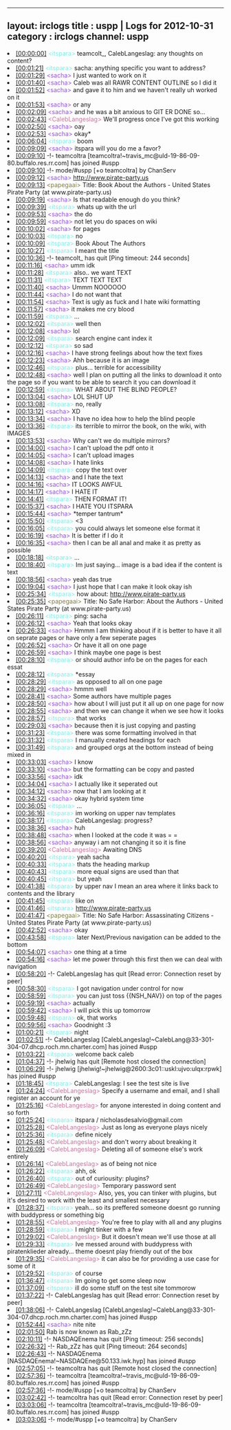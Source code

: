 
---
layout: irclogs
title : uspp | Logs for 2012-10-31
category : irclogs
channel: uspp
---
<li class="logitem"><a href="#00:00:00" name="00:00:00" class="time">[00:00:00]</a> <span class="person" style="color:#7deee6">&lt;itspara&gt;</span> teamcolt_, CalebLangeslag: any thoughts on content? </li>
<li class="logitem"><a href="#00:01:21" name="00:01:21" class="time">[00:01:21]</a> <span class="person" style="color:#7deee6">&lt;itspara&gt;</span> sacha: anything specific you want to address? </li>
<li class="logitem"><a href="#00:01:29" name="00:01:29" class="time">[00:01:29]</a> <span class="person" style="color:#954ef2">&lt;sacha&gt;</span> I just wanted to work on it </li>
<li class="logitem"><a href="#00:01:40" name="00:01:40" class="time">[00:01:40]</a> <span class="person" style="color:#954ef2">&lt;sacha&gt;</span> Caleb was all RAWR CONTENT OUTLINE so I did it </li>
<li class="logitem"><a href="#00:01:52" name="00:01:52" class="time">[00:01:52]</a> <span class="person" style="color:#954ef2">&lt;sacha&gt;</span> and gave it to him and we haven't really uh worked on it </li>
<li class="logitem"><a href="#00:01:53" name="00:01:53" class="time">[00:01:53]</a> <span class="person" style="color:#954ef2">&lt;sacha&gt;</span> or any </li>
<li class="logitem"><a href="#00:02:09" name="00:02:09" class="time">[00:02:09]</a> <span class="person" style="color:#954ef2">&lt;sacha&gt;</span> and he was a bit anxious to GIT ER DONE so... </li>
<li class="logitem"><a href="#00:02:43" name="00:02:43" class="time">[00:02:43]</a> <span class="person" style="color:#cc749c">&lt;CalebLangeslag&gt;</span> We'll progress once I've got this working </li>
<li class="logitem"><a href="#00:02:50" name="00:02:50" class="time">[00:02:50]</a> <span class="person" style="color:#954ef2">&lt;sacha&gt;</span> oay </li>
<li class="logitem"><a href="#00:02:53" name="00:02:53" class="time">[00:02:53]</a> <span class="person" style="color:#954ef2">&lt;sacha&gt;</span> okay* </li>
<li class="logitem"><a href="#00:06:04" name="00:06:04" class="time">[00:06:04]</a> <span class="person" style="color:#7deee6">&lt;itspara&gt;</span> boom </li>
<li class="logitem"><a href="#00:09:09" name="00:09:09" class="time">[00:09:09]</a> <span class="person" style="color:#954ef2">&lt;sacha&gt;</span> itspara will you do me a favor? </li>
<li class="logitem"><a href="#00:09:10" name="00:09:10" class="time">[00:09:10]</a> -!- <span class="join">teamcoltra</span> [teamcoltra!~travis_mc@uld-19-86-09-80.buffalo.res.rr.com] has joined #uspp </li>
<li class="logitem"><a href="#00:09:10" name="00:09:10" class="time">[00:09:10]</a> -!- mode/<span class="mode">#uspp</span> [+o teamcoltra] by ChanServ </li>
<li class="logitem"><a href="#00:09:12" name="00:09:12" class="time">[00:09:12]</a> <span class="person" style="color:#954ef2">&lt;sacha&gt;</span> <a href="http://www.pirate-party.us/wiki/Book_About_the_Authors" target="_blank">http://www.pirate-party.us</a> </li>
<li class="logitem"><a href="#00:09:13" name="00:09:13" class="time">[00:09:13]</a> <span class="person" style="color:#817e41">&lt;papegaai&gt;</span> Title: Book About the Authors - United States Pirate Party (at www.pirate-party.us) </li>
<li class="logitem"><a href="#00:09:19" name="00:09:19" class="time">[00:09:19]</a> <span class="person" style="color:#954ef2">&lt;sacha&gt;</span> Is that readable enough do you think? </li>
<li class="logitem"><a href="#00:09:39" name="00:09:39" class="time">[00:09:39]</a> <span class="person" style="color:#7deee6">&lt;itspara&gt;</span> whats up with the url </li>
<li class="logitem"><a href="#00:09:53" name="00:09:53" class="time">[00:09:53]</a> <span class="person" style="color:#954ef2">&lt;sacha&gt;</span> the do </li>
<li class="logitem"><a href="#00:09:59" name="00:09:59" class="time">[00:09:59]</a> <span class="person" style="color:#954ef2">&lt;sacha&gt;</span> not let you do spaces on wiki </li>
<li class="logitem"><a href="#00:10:02" name="00:10:02" class="time">[00:10:02]</a> <span class="person" style="color:#954ef2">&lt;sacha&gt;</span> for pages </li>
<li class="logitem"><a href="#00:10:03" name="00:10:03" class="time">[00:10:03]</a> <span class="person" style="color:#7deee6">&lt;itspara&gt;</span> no </li>
<li class="logitem"><a href="#00:10:09" name="00:10:09" class="time">[00:10:09]</a> <span class="person" style="color:#7deee6">&lt;itspara&gt;</span> Book About The Authors </li>
<li class="logitem"><a href="#00:10:27" name="00:10:27" class="time">[00:10:27]</a> <span class="person" style="color:#7deee6">&lt;itspara&gt;</span> I meant the title </li>
<li class="logitem"><a href="#00:10:36" name="00:10:36" class="time">[00:10:36]</a> -!- <span class="quit">teamcolt_</span> has quit [Ping timeout: 244 seconds] </li>
<li class="logitem"><a href="#00:11:16" name="00:11:16" class="time">[00:11:16]</a> <span class="person" style="color:#954ef2">&lt;sacha&gt;</span> umm idk </li>
<li class="logitem"><a href="#00:11:28" name="00:11:28" class="time">[00:11:28]</a> <span class="person" style="color:#7deee6">&lt;itspara&gt;</span> also.. we want TEXT </li>
<li class="logitem"><a href="#00:11:31" name="00:11:31" class="time">[00:11:31]</a> <span class="person" style="color:#7deee6">&lt;itspara&gt;</span> TEXT TEXT TEXT </li>
<li class="logitem"><a href="#00:11:40" name="00:11:40" class="time">[00:11:40]</a> <span class="person" style="color:#954ef2">&lt;sacha&gt;</span> Ummm NOOOOOO </li>
<li class="logitem"><a href="#00:11:44" name="00:11:44" class="time">[00:11:44]</a> <span class="person" style="color:#954ef2">&lt;sacha&gt;</span> I do not want that </li>
<li class="logitem"><a href="#00:11:54" name="00:11:54" class="time">[00:11:54]</a> <span class="person" style="color:#954ef2">&lt;sacha&gt;</span> Text is ugly as fuck and I hate wiki formatting </li>
<li class="logitem"><a href="#00:11:57" name="00:11:57" class="time">[00:11:57]</a> <span class="person" style="color:#954ef2">&lt;sacha&gt;</span> it makes me cry blood </li>
<li class="logitem"><a href="#00:11:59" name="00:11:59" class="time">[00:11:59]</a> <span class="person" style="color:#7deee6">&lt;itspara&gt;</span> ... </li>
<li class="logitem"><a href="#00:12:02" name="00:12:02" class="time">[00:12:02]</a> <span class="person" style="color:#7deee6">&lt;itspara&gt;</span> well then </li>
<li class="logitem"><a href="#00:12:08" name="00:12:08" class="time">[00:12:08]</a> <span class="person" style="color:#954ef2">&lt;sacha&gt;</span> lol </li>
<li class="logitem"><a href="#00:12:09" name="00:12:09" class="time">[00:12:09]</a> <span class="person" style="color:#7deee6">&lt;itspara&gt;</span> search engine cant index it </li>
<li class="logitem"><a href="#00:12:12" name="00:12:12" class="time">[00:12:12]</a> <span class="person" style="color:#7deee6">&lt;itspara&gt;</span> so sad </li>
<li class="logitem"><a href="#00:12:16" name="00:12:16" class="time">[00:12:16]</a> <span class="person" style="color:#954ef2">&lt;sacha&gt;</span> I have strong feelings about how the text fixes </li>
<li class="logitem"><a href="#00:12:23" name="00:12:23" class="time">[00:12:23]</a> <span class="person" style="color:#954ef2">&lt;sacha&gt;</span> Ahh because it is an image </li>
<li class="logitem"><a href="#00:12:46" name="00:12:46" class="time">[00:12:46]</a> <span class="person" style="color:#7deee6">&lt;itspara&gt;</span> plus... terrible for accessibility </li>
<li class="logitem"><a href="#00:12:48" name="00:12:48" class="time">[00:12:48]</a> <span class="person" style="color:#954ef2">&lt;sacha&gt;</span> well I plan on putting all the links to download it onto the page so if you want to be able to search it you can download it </li>
<li class="logitem"><a href="#00:12:59" name="00:12:59" class="time">[00:12:59]</a> <span class="person" style="color:#7deee6">&lt;itspara&gt;</span> WHAT ABOUT THE BLIND PEOPLE? </li>
<li class="logitem"><a href="#00:13:04" name="00:13:04" class="time">[00:13:04]</a> <span class="person" style="color:#954ef2">&lt;sacha&gt;</span> LOL SHUT UP </li>
<li class="logitem"><a href="#00:13:08" name="00:13:08" class="time">[00:13:08]</a> <span class="person" style="color:#7deee6">&lt;itspara&gt;</span> no, really </li>
<li class="logitem"><a href="#00:13:12" name="00:13:12" class="time">[00:13:12]</a> <span class="person" style="color:#954ef2">&lt;sacha&gt;</span> XD </li>
<li class="logitem"><a href="#00:13:34" name="00:13:34" class="time">[00:13:34]</a> <span class="person" style="color:#954ef2">&lt;sacha&gt;</span> I have no idea how to help the blind people </li>
<li class="logitem"><a href="#00:13:36" name="00:13:36" class="time">[00:13:36]</a> <span class="person" style="color:#7deee6">&lt;itspara&gt;</span> its terrible to mirror the book, on the wiki, with IMAGES </li>
<li class="logitem"><a href="#00:13:53" name="00:13:53" class="time">[00:13:53]</a> <span class="person" style="color:#954ef2">&lt;sacha&gt;</span> Why can't we do multiple mirrors? </li>
<li class="logitem"><a href="#00:14:00" name="00:14:00" class="time">[00:14:00]</a> <span class="person" style="color:#954ef2">&lt;sacha&gt;</span> I can't upload the pdf onto it </li>
<li class="logitem"><a href="#00:14:05" name="00:14:05" class="time">[00:14:05]</a> <span class="person" style="color:#954ef2">&lt;sacha&gt;</span> I can't upload images </li>
<li class="logitem"><a href="#00:14:08" name="00:14:08" class="time">[00:14:08]</a> <span class="person" style="color:#954ef2">&lt;sacha&gt;</span> I hate links </li>
<li class="logitem"><a href="#00:14:09" name="00:14:09" class="time">[00:14:09]</a> <span class="person" style="color:#7deee6">&lt;itspara&gt;</span> copy the text over </li>
<li class="logitem"><a href="#00:14:13" name="00:14:13" class="time">[00:14:13]</a> <span class="person" style="color:#954ef2">&lt;sacha&gt;</span> and I hate the text </li>
<li class="logitem"><a href="#00:14:16" name="00:14:16" class="time">[00:14:16]</a> <span class="person" style="color:#954ef2">&lt;sacha&gt;</span> IT LOOKS AWFUL </li>
<li class="logitem"><a href="#00:14:17" name="00:14:17" class="time">[00:14:17]</a> <span class="person" style="color:#954ef2">&lt;sacha&gt;</span> I HATE IT </li>
<li class="logitem"><a href="#00:14:41" name="00:14:41" class="time">[00:14:41]</a> <span class="person" style="color:#7deee6">&lt;itspara&gt;</span> THEN FORMAT IT! </li>
<li class="logitem"><a href="#00:15:37" name="00:15:37" class="time">[00:15:37]</a> <span class="person" style="color:#954ef2">&lt;sacha&gt;</span> I HATE YOU ITSPARA </li>
<li class="logitem"><a href="#00:15:44" name="00:15:44" class="time">[00:15:44]</a> <span class="person" style="color:#954ef2">&lt;sacha&gt;</span> *temper tantrum* </li>
<li class="logitem"><a href="#00:15:50" name="00:15:50" class="time">[00:15:50]</a> <span class="person" style="color:#7deee6">&lt;itspara&gt;</span> &lt;3 </li>
<li class="logitem"><a href="#00:16:05" name="00:16:05" class="time">[00:16:05]</a> <span class="person" style="color:#7deee6">&lt;itspara&gt;</span> you could always let someone else format it </li>
<li class="logitem"><a href="#00:16:19" name="00:16:19" class="time">[00:16:19]</a> <span class="person" style="color:#954ef2">&lt;sacha&gt;</span> It is better if I do it </li>
<li class="logitem"><a href="#00:16:35" name="00:16:35" class="time">[00:16:35]</a> <span class="person" style="color:#954ef2">&lt;sacha&gt;</span> then I can be all anal and make it as pretty as possible </li>
<li class="logitem"><a href="#00:18:18" name="00:18:18" class="time">[00:18:18]</a> <span class="person" style="color:#7deee6">&lt;itspara&gt;</span> ... </li>
<li class="logitem"><a href="#00:18:40" name="00:18:40" class="time">[00:18:40]</a> <span class="person" style="color:#7deee6">&lt;itspara&gt;</span> Im just saying... image is a bad idea if the content is text </li>
<li class="logitem"><a href="#00:18:56" name="00:18:56" class="time">[00:18:56]</a> <span class="person" style="color:#954ef2">&lt;sacha&gt;</span> yeah das true </li>
<li class="logitem"><a href="#00:19:04" name="00:19:04" class="time">[00:19:04]</a> <span class="person" style="color:#954ef2">&lt;sacha&gt;</span> I just hope that I can make it look okay ish </li>
<li class="logitem"><a href="#00:25:34" name="00:25:34" class="time">[00:25:34]</a> <span class="person" style="color:#7deee6">&lt;itspara&gt;</span> how about: <a href="http://www.pirate-party.us/wiki/No_Safe_Harbor:_About_the_Authors" target="_blank">http://www.pirate-party.us</a> </li>
<li class="logitem"><a href="#00:25:35" name="00:25:35" class="time">[00:25:35]</a> <span class="person" style="color:#817e41">&lt;papegaai&gt;</span> Title: No Safe Harbor: About the Authors - United States Pirate Party (at www.pirate-party.us) </li>
<li class="logitem"><a href="#00:26:11" name="00:26:11" class="time">[00:26:11]</a> <span class="person" style="color:#7deee6">&lt;itspara&gt;</span> ping: sacha </li>
<li class="logitem"><a href="#00:26:12" name="00:26:12" class="time">[00:26:12]</a> <span class="person" style="color:#954ef2">&lt;sacha&gt;</span> Yeah that looks okay </li>
<li class="logitem"><a href="#00:26:33" name="00:26:33" class="time">[00:26:33]</a> <span class="person" style="color:#954ef2">&lt;sacha&gt;</span> Hmmm I am thinking about if it is better to have it all on seprate pages or have only a few seperate pages </li>
<li class="logitem"><a href="#00:26:52" name="00:26:52" class="time">[00:26:52]</a> <span class="person" style="color:#954ef2">&lt;sacha&gt;</span> Or have it all on one page </li>
<li class="logitem"><a href="#00:26:59" name="00:26:59" class="time">[00:26:59]</a> <span class="person" style="color:#954ef2">&lt;sacha&gt;</span> I think maybe one page is best </li>
<li class="logitem"><a href="#00:28:10" name="00:28:10" class="time">[00:28:10]</a> <span class="person" style="color:#7deee6">&lt;itspara&gt;</span> or should author info be on the pages for each essat </li>
<li class="logitem"><a href="#00:28:12" name="00:28:12" class="time">[00:28:12]</a> <span class="person" style="color:#7deee6">&lt;itspara&gt;</span> *essay </li>
<li class="logitem"><a href="#00:28:29" name="00:28:29" class="time">[00:28:29]</a> <span class="person" style="color:#7deee6">&lt;itspara&gt;</span> as opposed to all on one page </li>
<li class="logitem"><a href="#00:28:29" name="00:28:29" class="time">[00:28:29]</a> <span class="person" style="color:#954ef2">&lt;sacha&gt;</span> hmmm well </li>
<li class="logitem"><a href="#00:28:41" name="00:28:41" class="time">[00:28:41]</a> <span class="person" style="color:#954ef2">&lt;sacha&gt;</span> Some authors have multiple pages </li>
<li class="logitem"><a href="#00:28:50" name="00:28:50" class="time">[00:28:50]</a> <span class="person" style="color:#954ef2">&lt;sacha&gt;</span> how about I will just put it all up on one page for now </li>
<li class="logitem"><a href="#00:28:55" name="00:28:55" class="time">[00:28:55]</a> <span class="person" style="color:#954ef2">&lt;sacha&gt;</span> and then we can change it when we see how it looks </li>
<li class="logitem"><a href="#00:28:57" name="00:28:57" class="time">[00:28:57]</a> <span class="person" style="color:#7deee6">&lt;itspara&gt;</span> that works </li>
<li class="logitem"><a href="#00:29:03" name="00:29:03" class="time">[00:29:03]</a> <span class="person" style="color:#954ef2">&lt;sacha&gt;</span> because then it is just copying and pasting </li>
<li class="logitem"><a href="#00:31:23" name="00:31:23" class="time">[00:31:23]</a> <span class="person" style="color:#7deee6">&lt;itspara&gt;</span> there was some formatting involved in that </li>
<li class="logitem"><a href="#00:31:32" name="00:31:32" class="time">[00:31:32]</a> <span class="person" style="color:#7deee6">&lt;itspara&gt;</span> I manually created headings for each </li>
<li class="logitem"><a href="#00:31:49" name="00:31:49" class="time">[00:31:49]</a> <span class="person" style="color:#7deee6">&lt;itspara&gt;</span> and grouped orgs at the bottom instead of being mixed in </li>
<li class="logitem"><a href="#00:33:03" name="00:33:03" class="time">[00:33:03]</a> <span class="person" style="color:#954ef2">&lt;sacha&gt;</span> I know </li>
<li class="logitem"><a href="#00:33:10" name="00:33:10" class="time">[00:33:10]</a> <span class="person" style="color:#954ef2">&lt;sacha&gt;</span> but the formatting can be copy and pasted </li>
<li class="logitem"><a href="#00:33:56" name="00:33:56" class="time">[00:33:56]</a> <span class="person" style="color:#954ef2">&lt;sacha&gt;</span> idk </li>
<li class="logitem"><a href="#00:34:04" name="00:34:04" class="time">[00:34:04]</a> <span class="person" style="color:#954ef2">&lt;sacha&gt;</span> I actually like it seperated out </li>
<li class="logitem"><a href="#00:34:12" name="00:34:12" class="time">[00:34:12]</a> <span class="person" style="color:#954ef2">&lt;sacha&gt;</span> now that I am looking at it </li>
<li class="logitem"><a href="#00:34:32" name="00:34:32" class="time">[00:34:32]</a> <span class="person" style="color:#954ef2">&lt;sacha&gt;</span> okay hybrid system time </li>
<li class="logitem"><a href="#00:36:05" name="00:36:05" class="time">[00:36:05]</a> <span class="person" style="color:#7deee6">&lt;itspara&gt;</span> ... </li>
<li class="logitem"><a href="#00:36:16" name="00:36:16" class="time">[00:36:16]</a> <span class="person" style="color:#7deee6">&lt;itspara&gt;</span> im working on upper nav templates </li>
<li class="logitem"><a href="#00:38:17" name="00:38:17" class="time">[00:38:17]</a> <span class="person" style="color:#7deee6">&lt;itspara&gt;</span> CalebLangeslag: progress? </li>
<li class="logitem"><a href="#00:38:36" name="00:38:36" class="time">[00:38:36]</a> <span class="person" style="color:#954ef2">&lt;sacha&gt;</span> huh </li>
<li class="logitem"><a href="#00:38:48" name="00:38:48" class="time">[00:38:48]</a> <span class="person" style="color:#954ef2">&lt;sacha&gt;</span> when I looked at the code it was = = </li>
<li class="logitem"><a href="#00:38:56" name="00:38:56" class="time">[00:38:56]</a> <span class="person" style="color:#954ef2">&lt;sacha&gt;</span> anyway i am not changing it so it is fine </li>
<li class="logitem"><a href="#00:39:20" name="00:39:20" class="time">[00:39:20]</a> <span class="person" style="color:#cc749c">&lt;CalebLangeslag&gt;</span> Awaiting DNS </li>
<li class="logitem"><a href="#00:40:20" name="00:40:20" class="time">[00:40:20]</a> <span class="person" style="color:#7deee6">&lt;itspara&gt;</span> yeah sacha </li>
<li class="logitem"><a href="#00:40:33" name="00:40:33" class="time">[00:40:33]</a> <span class="person" style="color:#7deee6">&lt;itspara&gt;</span> thats the heading markup </li>
<li class="logitem"><a href="#00:40:43" name="00:40:43" class="time">[00:40:43]</a> <span class="person" style="color:#7deee6">&lt;itspara&gt;</span> more equal signs are used than that </li>
<li class="logitem"><a href="#00:40:45" name="00:40:45" class="time">[00:40:45]</a> <span class="person" style="color:#7deee6">&lt;itspara&gt;</span> but yeah </li>
<li class="logitem"><a href="#00:41:38" name="00:41:38" class="time">[00:41:38]</a> <span class="person" style="color:#7deee6">&lt;itspara&gt;</span> by upper nav I mean an area where it links back to contents and the library </li>
<li class="logitem"><a href="#00:41:45" name="00:41:45" class="time">[00:41:45]</a> <span class="person" style="color:#7deee6">&lt;itspara&gt;</span> like on </li>
<li class="logitem"><a href="#00:41:46" name="00:41:46" class="time">[00:41:46]</a> <span class="person" style="color:#7deee6">&lt;itspara&gt;</span> <a href="http://www.pirate-party.us/wiki/No_Safe_Harbor:_Assassinating_Citizens" target="_blank">http://www.pirate-party.us</a> </li>
<li class="logitem"><a href="#00:41:47" name="00:41:47" class="time">[00:41:47]</a> <span class="person" style="color:#817e41">&lt;papegaai&gt;</span> Title: No Safe Harbor: Assassinating Citizens - United States Pirate Party (at www.pirate-party.us) </li>
<li class="logitem"><a href="#00:42:52" name="00:42:52" class="time">[00:42:52]</a> <span class="person" style="color:#954ef2">&lt;sacha&gt;</span> okay </li>
<li class="logitem"><a href="#00:43:58" name="00:43:58" class="time">[00:43:58]</a> <span class="person" style="color:#7deee6">&lt;itspara&gt;</span> later Next/Previous navigation can be added to the bottom </li>
<li class="logitem"><a href="#00:54:07" name="00:54:07" class="time">[00:54:07]</a> <span class="person" style="color:#954ef2">&lt;sacha&gt;</span> one thing at a time </li>
<li class="logitem"><a href="#00:54:16" name="00:54:16" class="time">[00:54:16]</a> <span class="person" style="color:#954ef2">&lt;sacha&gt;</span> let me power through this first then we can deal with navigation </li>
<li class="logitem"><a href="#00:58:20" name="00:58:20" class="time">[00:58:20]</a> -!- <span class="quit">CalebLangeslag</span> has quit [Read error: Connection reset by peer] </li>
<li class="logitem"><a href="#00:58:30" name="00:58:30" class="time">[00:58:30]</a> <span class="person" style="color:#7deee6">&lt;itspara&gt;</span> I got navigation under control for now </li>
<li class="logitem"><a href="#00:58:59" name="00:58:59" class="time">[00:58:59]</a> <span class="person" style="color:#7deee6">&lt;itspara&gt;</span> you can just toss {{NSH_NAV}} on top of the pages </li>
<li class="logitem"><a href="#00:59:19" name="00:59:19" class="time">[00:59:19]</a> <span class="person" style="color:#954ef2">&lt;sacha&gt;</span> actually </li>
<li class="logitem"><a href="#00:59:42" name="00:59:42" class="time">[00:59:42]</a> <span class="person" style="color:#954ef2">&lt;sacha&gt;</span> I will pick this up tomorrow </li>
<li class="logitem"><a href="#00:59:48" name="00:59:48" class="time">[00:59:48]</a> <span class="person" style="color:#7deee6">&lt;itspara&gt;</span> ok, that works </li>
<li class="logitem"><a href="#00:59:56" name="00:59:56" class="time">[00:59:56]</a> <span class="person" style="color:#954ef2">&lt;sacha&gt;</span> Goodnight :3 </li>
<li class="logitem"><a href="#01:00:21" name="01:00:21" class="time">[01:00:21]</a> <span class="person" style="color:#7deee6">&lt;itspara&gt;</span> night </li>
<li class="logitem"><a href="#01:02:51" name="01:02:51" class="time">[01:02:51]</a> -!- <span class="join">CalebLangeslag</span> [CalebLangeslag!~CalebLang@33-301-304-07.dhcp.roch.mn.charter.com] has joined #uspp </li>
<li class="logitem"><a href="#01:03:22" name="01:03:22" class="time">[01:03:22]</a> <span class="person" style="color:#7deee6">&lt;itspara&gt;</span> welcome back caleb </li>
<li class="logitem"><a href="#01:04:37" name="01:04:37" class="time">[01:04:37]</a> -!- <span class="quit">jhelwig</span> has quit [Remote host closed the connection] </li>
<li class="logitem"><a href="#01:06:29" name="01:06:29" class="time">[01:06:29]</a> -!- <span class="join">jhelwig</span> [jhelwig!~jhelwig@2600:3c01::uskl:ujvo:ulqx:rpwk] has joined #uspp </li>
<li class="logitem"><a href="#01:18:45" name="01:18:45" class="time">[01:18:45]</a> <span class="person" style="color:#7deee6">&lt;itspara&gt;</span> CalebLangeslag: I see the test site is live </li>
<li class="logitem"><a href="#01:24:24" name="01:24:24" class="time">[01:24:24]</a> <span class="person" style="color:#cc749c">&lt;CalebLangeslag&gt;</span> Specify a username and email, and I shall register an account for ye </li>
<li class="logitem"><a href="#01:25:16" name="01:25:16" class="time">[01:25:16]</a> <span class="person" style="color:#cc749c">&lt;CalebLangeslag&gt;</span> for anyone interested in doing content and so forth </li>
<li class="logitem"><a href="#01:25:24" name="01:25:24" class="time">[01:25:24]</a> <span class="person" style="color:#7deee6">&lt;itspara&gt;</span> itspara / nicholasdesalvio@gmail.com </li>
<li class="logitem"><a href="#01:25:28" name="01:25:28" class="time">[01:25:28]</a> <span class="person" style="color:#cc749c">&lt;CalebLangeslag&gt;</span> Just as long as everyone plays nicely </li>
<li class="logitem"><a href="#01:25:36" name="01:25:36" class="time">[01:25:36]</a> <span class="person" style="color:#7deee6">&lt;itspara&gt;</span> define nicely </li>
<li class="logitem"><a href="#01:25:48" name="01:25:48" class="time">[01:25:48]</a> <span class="person" style="color:#cc749c">&lt;CalebLangeslag&gt;</span> and don't worry about breaking it </li>
<li class="logitem"><a href="#01:26:09" name="01:26:09" class="time">[01:26:09]</a> <span class="person" style="color:#cc749c">&lt;CalebLangeslag&gt;</span> Deleting all of someone else's work entirely </li>
<li class="logitem"><a href="#01:26:14" name="01:26:14" class="time">[01:26:14]</a> <span class="person" style="color:#cc749c">&lt;CalebLangeslag&gt;</span> as of being not nice </li>
<li class="logitem"><a href="#01:26:22" name="01:26:22" class="time">[01:26:22]</a> <span class="person" style="color:#7deee6">&lt;itspara&gt;</span> ahh, ok </li>
<li class="logitem"><a href="#01:26:40" name="01:26:40" class="time">[01:26:40]</a> <span class="person" style="color:#7deee6">&lt;itspara&gt;</span> out of curiousity: plugins? </li>
<li class="logitem"><a href="#01:26:49" name="01:26:49" class="time">[01:26:49]</a> <span class="person" style="color:#cc749c">&lt;CalebLangeslag&gt;</span> Temporary password sent </li>
<li class="logitem"><a href="#01:27:11" name="01:27:11" class="time">[01:27:11]</a> <span class="person" style="color:#cc749c">&lt;CalebLangeslag&gt;</span> Also, yes, you can tinker with plugins, but it's desired to work with the least and smallest necessary </li>
<li class="logitem"><a href="#01:28:37" name="01:28:37" class="time">[01:28:37]</a> <span class="person" style="color:#7deee6">&lt;itspara&gt;</span> yeah... so its preffered someone doesnt go running with buddypress or something big </li>
<li class="logitem"><a href="#01:28:55" name="01:28:55" class="time">[01:28:55]</a> <span class="person" style="color:#cc749c">&lt;CalebLangeslag&gt;</span> You're free to play with all and any plugins </li>
<li class="logitem"><a href="#01:28:59" name="01:28:59" class="time">[01:28:59]</a> <span class="person" style="color:#7deee6">&lt;itspara&gt;</span> I might tinker with a few </li>
<li class="logitem"><a href="#01:29:02" name="01:29:02" class="time">[01:29:02]</a> <span class="person" style="color:#cc749c">&lt;CalebLangeslag&gt;</span> But it doesn't mean we'll use those at all </li>
<li class="logitem"><a href="#01:29:33" name="01:29:33" class="time">[01:29:33]</a> <span class="person" style="color:#7deee6">&lt;itspara&gt;</span> Ive messed around with buddypress with piratenklieder already... theme doesnt play friendly out of the box </li>
<li class="logitem"><a href="#01:29:35" name="01:29:35" class="time">[01:29:35]</a> <span class="person" style="color:#cc749c">&lt;CalebLangeslag&gt;</span> it can also be for providing a use case for some of it </li>
<li class="logitem"><a href="#01:29:52" name="01:29:52" class="time">[01:29:52]</a> <span class="person" style="color:#7deee6">&lt;itspara&gt;</span> of course </li>
<li class="logitem"><a href="#01:36:47" name="01:36:47" class="time">[01:36:47]</a> <span class="person" style="color:#7deee6">&lt;itspara&gt;</span> Im going to get some sleep now </li>
<li class="logitem"><a href="#01:37:09" name="01:37:09" class="time">[01:37:09]</a> <span class="person" style="color:#7deee6">&lt;itspara&gt;</span> ill do some stuff on the test site tommorow </li>
<li class="logitem"><a href="#01:37:22" name="01:37:22" class="time">[01:37:22]</a> -!- <span class="quit">CalebLangeslag</span> has quit [Read error: Connection reset by peer] </li>
<li class="logitem"><a href="#01:38:06" name="01:38:06" class="time">[01:38:06]</a> -!- <span class="join">CalebLangeslag</span> [CalebLangeslag!~CalebLang@33-301-304-07.dhcp.roch.mn.charter.com] has joined #uspp </li>
<li class="logitem"><a href="#01:52:44" name="01:52:44" class="time">[01:52:44]</a> <span class="person" style="color:#954ef2">&lt;sacha&gt;</span> nite nite </li>
<li class="logitem"><a href="#02:01:50" name="02:01:50" class="time">[02:01:50]</a> <span class="nick">Rab</span> is now known as <span class="nick">Rab_zZz</span> </li>
<li class="logitem"><a href="#02:10:11" name="02:10:11" class="time">[02:10:11]</a> -!- <span class="quit">NASDAQEnema</span> has quit [Ping timeout: 256 seconds] </li>
<li class="logitem"><a href="#02:26:32" name="02:26:32" class="time">[02:26:32]</a> -!- <span class="quit">Rab_zZz</span> has quit [Ping timeout: 264 seconds] </li>
<li class="logitem"><a href="#02:26:43" name="02:26:43" class="time">[02:26:43]</a> -!- <span class="join">NASDAQEnema</span> [NASDAQEnema!~NASDAQEne@50.133.iwk.hyp] has joined #uspp </li>
<li class="logitem"><a href="#02:57:05" name="02:57:05" class="time">[02:57:05]</a> -!- <span class="quit">teamcoltra</span> has quit [Remote host closed the connection] </li>
<li class="logitem"><a href="#02:57:36" name="02:57:36" class="time">[02:57:36]</a> -!- <span class="join">teamcoltra</span> [teamcoltra!~travis_mc@uld-19-86-09-80.buffalo.res.rr.com] has joined #uspp </li>
<li class="logitem"><a href="#02:57:36" name="02:57:36" class="time">[02:57:36]</a> -!- mode/<span class="mode">#uspp</span> [+o teamcoltra] by ChanServ </li>
<li class="logitem"><a href="#03:02:42" name="03:02:42" class="time">[03:02:42]</a> -!- <span class="quit">teamcoltra</span> has quit [Read error: Connection reset by peer] </li>
<li class="logitem"><a href="#03:03:06" name="03:03:06" class="time">[03:03:06]</a> -!- <span class="join">teamcoltra</span> [teamcoltra!~travis_mc@uld-19-86-09-80.buffalo.res.rr.com] has joined #uspp </li>
<li class="logitem"><a href="#03:03:06" name="03:03:06" class="time">[03:03:06]</a> -!- mode/<span class="mode">#uspp</span> [+o teamcoltra] by ChanServ </li>



